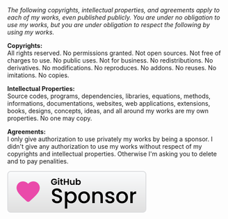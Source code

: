 ﻿  
*The following copyrights, intellectual properties, and agreements apply to each of my works, even published publicly. You are under no obligation to use my works, but you are under obligation to respect the following by using my works.*  
  
**Copyrights:**  
All rights reserved. No permissions granted. Not open sources. Not free of charges to use. No public uses. Not for business. No redistributions. No derivatives. No modifications. No reproduces. No addons. No reuses. No imitations. No copies.  
  
**Intellectual Properties:**  
Source codes, programs, dependencies, libraries, equations, methods, informations, documentations, websites, web applications, extensions, books, designs, concepts, ideas, and all around my works are my own properties. No one may copy.  
  
**Agreements:**  
I only give authorization to use privately my works by being a sponsor. I didn't give any authorization to use my works without respect of my copyrights and intellectual properties. Otherwise I'm asking you to delete and to pay penalities.  
  
[![Sponsor michaelandrefraniatte](github_sponsor.svg)](https://github.com/sponsors/michaelandrefraniatte)  
  